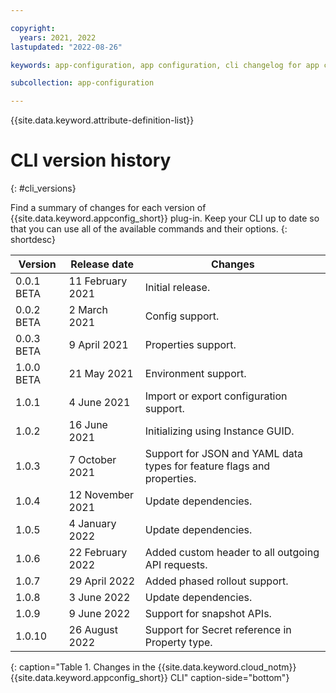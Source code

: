 ```yaml
---

copyright:
  years: 2021, 2022
lastupdated: "2022-08-26"

keywords: app-configuration, app configuration, cli changelog for app configuration, cli version for app configuration, changelog for cli in app configuration, cli history for app configuration

subcollection: app-configuration

---
```


{{site.data.keyword.attribute-definition-list}}

# CLI version history
{: #cli_versions}

Find a summary of changes for each version of {{site.data.keyword.appconfig_short}} plug-in. Keep your CLI up to date so that you can use all of the available commands and their options.
{: shortdesc}

| Version    | Release date     | Changes                                                                |
| ---------- | ---------------- | ---------------------------------------------------------------------- |
| 0.0.1 BETA | 11 February 2021 | Initial release.                                                       |
| 0.0.2 BETA | 2 March 2021     | Config support.                                                        |
| 0.0.3 BETA | 9 April 2021     | Properties support.                                                    |
| 1.0.0 BETA | 21 May 2021      | Environment support.                                                   |
| 1.0.1      | 4 June 2021      | Import or export configuration support.                                |
| 1.0.2      | 16 June 2021     | Initializing using Instance GUID.                                      |
| 1.0.3      | 7 October 2021   | Support for JSON and YAML data types for feature flags and properties. |
| 1.0.4      | 12 November 2021 | Update dependencies.                                                   |
| 1.0.5      | 4 January 2022   | Update dependencies.                                                   |
| 1.0.6      | 22 February 2022 | Added custom header to all outgoing API requests.                      |
| 1.0.7      | 29 April 2022    | Added phased rollout support.                                          |
| 1.0.8      | 3 June 2022      | Update dependencies.                                                   |
| 1.0.9      | 9 June 2022      | Support for snapshot APIs.                                             |
| 1.0.10     | 26 August 2022   | Support for Secret reference in Property type.                         |
{: caption="Table 1. Changes in the {{site.data.keyword.cloud_notm}} {{site.data.keyword.appconfig_short}} CLI" caption-side="bottom"}
